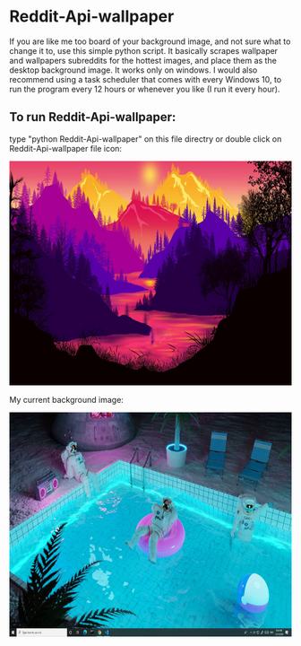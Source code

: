 # Reddit-Api-wallpaper
If you are like me too board of your background image, and not sure what to change it to, use this simple python script. It basically scrapes wallpaper and wallpapers subreddits for the hottest images, and place them as the desktop background image. It works only on windows. I would also recommend using a task scheduler that comes with every Windows 10, to run the program every 12 hours or whenever you like (I run it every hour).

## To run Reddit-Api-wallpaper:
type "python Reddit-Api-wallpaper" on this file directry or double click on Reddit-Api-wallpaper file icon:

<img src="images/mrwhoseboss.jpg" height="400" />

My current background image:

<img src="images/preview.JPG" height="400" />

